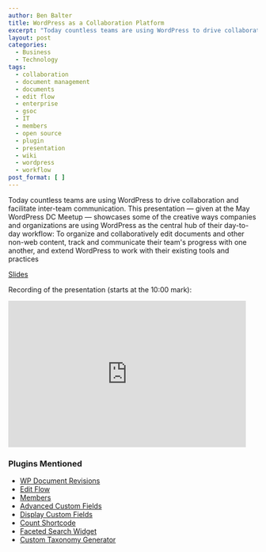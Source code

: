 ```yaml
---
author: Ben Balter
title: WordPress as a Collaboration Platform
excerpt: "Today countless teams are using WordPress to drive collaboration and facilitate inter-team communication. Ben Balter will showcase some of the creative ways companies and organizations are using WordPress as the central hub of their day-to-day workflow: To organize and collaboratively edit documents and other non-web content, track and communicate their team's progress with one another, and extend WordPress to work with their existing tools and practices."
layout: post
categories:
  - Business
  - Technology
tags:
  - collaboration
  - document management
  - documents
  - edit flow
  - enterprise
  - gsoc
  - IT
  - members
  - open source
  - plugin
  - presentation
  - wiki
  - wordpress
  - workflow
post_format: [ ]
---
```

Today countless teams are using WordPress to drive collaboration and facilitate inter-team communication. This presentation — given at the May WordPress DC Meetup — showcases some of the creative ways companies and organizations are using WordPress as the central hub of their day-to-day workflow: To organize and collaboratively edit documents and other non-web content, track and communicate their team's progress with one another, and extend WordPress to work with their existing tools and practices

[Slides](http://ben.balter.com/wordpress-as-a-collaboration-platform/)

Recording of the presentation (starts at the 10:00 mark):

<iframe width="480" height="296" src="http://www.ustream.tv/embed/recorded/22454841?wmode=direct" scrolling="no" frameborder="0" style="border: 0px none transparent;" title="Recording of the presentation"></iframe>

### Plugins Mentioned

*   [WP Document Revisions](http://ben.balter.com/2011/08/29/wp-document-revisions-document-management-version-control-wordpress/)
*   [Edit Flow](http://editflow.org)
*   [Members](http://wordpress.org/extend/plugins/members/)
*   [Advanced Custom Fields](http://wordpress.org/extend/plugins/advanced-custom-fields/)
*   [Display Custom Fields](http://wordpress.org/extend/plugins/wp-display-custom-fields/)
*   [Count Shortcode](http://wordpress.org/extend/plugins/count-shortcode/)
*   [Faceted Search Widget](http://wordpress.org/extend/plugins/faceted-search-widget/)
*   [Custom Taxonomy Generator](http://themergency.com/generators/wordpress-custom-taxonomy/)
